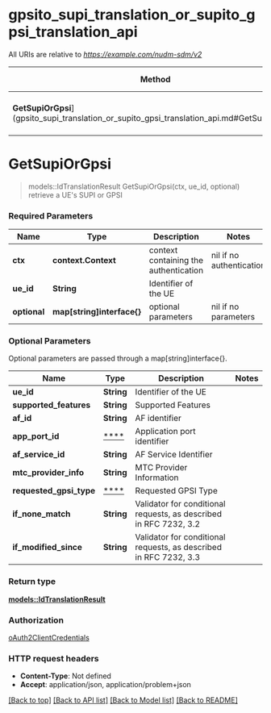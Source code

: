 # gpsito_supi_translation_or_supito_gpsi_translation_api

All URIs are relative to *https://example.com/nudm-sdm/v2*

Method | HTTP request | Description
------------- | ------------- | -------------
**GetSupiOrGpsi**](gpsito_supi_translation_or_supito_gpsi_translation_api.md#GetSupiOrGpsi) | **GET** /{ueId}/id-translation-result | retrieve a UE's SUPI or GPSI


# **GetSupiOrGpsi**
> models::IdTranslationResult GetSupiOrGpsi(ctx, ue_id, optional)
retrieve a UE's SUPI or GPSI

### Required Parameters

Name | Type | Description  | Notes
------------- | ------------- | ------------- | -------------
 **ctx** | **context.Context** | context containing the authentication | nil if no authentication
  **ue_id** | **String**| Identifier of the UE | 
 **optional** | **map[string]interface{}** | optional parameters | nil if no parameters

### Optional Parameters
Optional parameters are passed through a map[string]interface{}.

Name | Type | Description  | Notes
------------- | ------------- | ------------- | -------------
 **ue_id** | **String**| Identifier of the UE | 
 **supported_features** | **String**| Supported Features | 
 **af_id** | **String**| AF identifier | 
 **app_port_id** | [****](.md)| Application port identifier | 
 **af_service_id** | **String**| AF Service Identifier | 
 **mtc_provider_info** | **String**| MTC Provider Information | 
 **requested_gpsi_type** | [****](.md)| Requested GPSI Type | 
 **if_none_match** | **String**| Validator for conditional requests, as described in RFC 7232, 3.2 | 
 **if_modified_since** | **String**| Validator for conditional requests, as described in RFC 7232, 3.3 | 

### Return type

[**models::IdTranslationResult**](IdTranslationResult.md)

### Authorization

[oAuth2ClientCredentials](../README.md#oAuth2ClientCredentials)

### HTTP request headers

 - **Content-Type**: Not defined
 - **Accept**: application/json, application/problem+json

[[Back to top]](#) [[Back to API list]](../README.md#documentation-for-api-endpoints) [[Back to Model list]](../README.md#documentation-for-models) [[Back to README]](../README.md)

